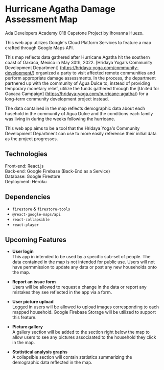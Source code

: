 # Hurricane Agatha Damage Assessment Map
Ada Developers Academy C18 Capstone Project by Ihovanna Huezo.

This web app utilizes Google's Cloud Platform Services to feature a map crafted 
through Google Maps API.

This map reflects data gathered after Hurricane Agatha hit the southern coast of
Oaxaca, Mexico in May 30th, 2022. [Hridaya Yoga's Community Development Department] 
(https://hridaya-yoga.com/community-development/) organized
a party to visit affected remote communities and perform appropriate damage assessments.
In the process, the department partnered up with the community of Agua Dulce to, 
instead of providing temporary monetary relief, utilize the funds gathered through
the [United for Oaxaca Campaign] (https://hridaya-yoga.com/hurricane-agatha/)
for a long-term community development project instead.

The data contained in the map reflects demographic data about each husehold in the
community of Agua Dulce and the conditions each family was living in during the weeks
following the hurricane. 

This web app aims to be a tool that the Hridaya Yoga's Community Development Department
can use to more easily reference their initial data as the project progresses. 


## Technologies
Front-end: React.js  
Back-end: Google Firebase (Back-End as a Service)  
Database: Google Firestore  
Deployment: Heroku  

## Dependencies
- `firestore` & `firestore-tools`
- `@react-google-maps/api`
- `react-collapsible`
- `react-player`

## Upcoming Features
- **User login**  
    This app in intended to be used by a specific sub-set of people. The data contained in
    the map is not intended for public use. Users will not have permmission to update any
    data or post any new households onto the map.

- **Report an issue form**  
    Users will be allowed to request a change in the data or report any mistakes they see
    reflected in the app via a form. 

- **User picture upload**  
    Logged in users will be allowed to upload images corresponding to each mapped household.
    Google Firebase Storage will be utilized to support this feature.

- **Picture gallery**  
    A gallery section will be added to the section right below the map to allow users to 
    see any pictures associaated to the household they click in the map.

- **Statistical analysis graphs**  
    A collapsible section will contain statistics summarizing the demographic data reflected
    in the map.
